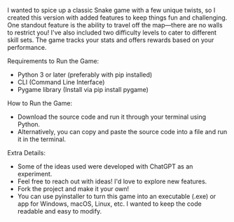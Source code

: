 I wanted to spice up a classic Snake game with a few unique twists, so I created this version with added features to keep things fun and challenging. One standout feature is the ability to travel off the map—there are no walls to restrict you! I've also included two difficulty levels to cater to different skill sets. The game tracks your stats and offers rewards based on your performance.

 Requirements to Run the Game:
- Python 3 or later (preferably with pip installed)
- CLI (Command Line Interface)
- Pygame library (Install via pip install pygame)


 How to Run the Game:
- Download the source code and run it through your terminal using Python.
- Alternatively, you can copy and paste the source code into a file and run it in the terminal.


 Extra Details:
- Some of the ideas used were developed with ChatGPT as an experiment.
- Feel free to reach out with ideas! I'd love to explore new features.
- Fork the project and make it your own!
- You can use pyinstaller to turn this game into an executable (.exe) or app for Windows, macOS, Linux, etc. I wanted to keep the code readable and easy to modify.
